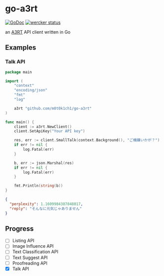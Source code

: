 # go-a3rt

[![GoDoc](https://godoc.org/github.com/m0t0k1ch1/go-a3rt?status.svg)](https://godoc.org/github.com/m0t0k1ch1/go-a3rt) [![wercker status](https://app.wercker.com/status/b7779cb2f08a91c25314a364bb9ad4ad/s/master "wercker status")](https://app.wercker.com/project/byKey/b7779cb2f08a91c25314a364bb9ad4ad)

an [A3RT](https://a3rt.recruit-tech.co.jp) API client written in Go

## Examples

### Talk API

``` go
package main

import (
	"context"
	"encoding/json"
	"fmt"
	"log"

	a3rt "github.com/m0t0k1ch1/go-a3rt"
)

func main() {
	client := a3rt.NewClient()
	client.SetApiKey("Your API key")

	res, err := client.SmallTalk(context.Background(), "ご機嫌いかが？")
	if err != nil {
		log.Fatal(err)
	}

	b, err := json.Marshal(res)
	if err != nil {
		log.Fatal(err)
	}

	fmt.Println(string(b))
}
```

``` json
{
  "perplexity": 1.1609984387848817,
  "reply": "そんなに元気じゃありません"
}
```

## Progress

- [ ] Listing API
- [ ] Image Influence API
- [ ] Text Classification API
- [ ] Text Suggest API
- [ ] Proofreading API
- [x] Talk API
